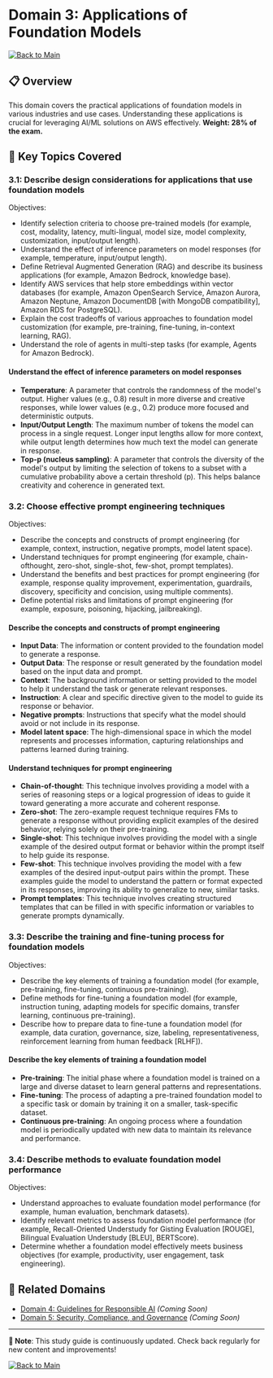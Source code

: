 # Domain 3: Applications of Foundation Models

[![Back to Main](https://img.shields.io/badge/←-Back%20to%20Main-blue?style=flat)](README.md)

## 📋 Overview
This domain covers the practical applications of foundation models in various industries and use cases. Understanding these applications is crucial for leveraging AI/ML solutions on AWS effectively. **Weight: 28% of the exam.**

## 🎯 Key Topics Covered

### 3.1: Describe design considerations for applications that use foundation models
Objectives:
- Identify selection criteria to choose pre-trained models (for example, cost,
modality, latency, multi-lingual, model size, model complexity,
customization, input/output length).
- Understand the effect of inference parameters on model responses (for
example, temperature, input/output length).
- Define Retrieval Augmented Generation (RAG) and describe its business
applications (for example, Amazon Bedrock, knowledge base).
- Identify AWS services that help store embeddings within vector databases
(for example, Amazon OpenSearch Service, Amazon Aurora, Amazon
Neptune, Amazon DocumentDB [with MongoDB compatibility], Amazon
RDS for PostgreSQL).
- Explain the cost tradeoffs of various approaches to foundation model
customization (for example, pre-training, fine-tuning, in-context learning,
RAG).
- Understand the role of agents in multi-step tasks (for example, Agents for
Amazon Bedrock).

#### Understand the effect of inference parameters on model responses
- **Temperature**: A parameter that controls the randomness of the model's output. Higher values (e.g., 0.8) result in more diverse and creative responses, while lower values (e.g., 0.2) produce more focused and deterministic outputs.
- **Input/Output Length**: The maximum number of tokens the model can process in a single request. Longer input lengths allow for more context, while output length determines how much text the model can generate in response.
- **Top-p (nucleus sampling)**: A parameter that controls the diversity of the model's output by limiting the selection of tokens to a subset with a cumulative probability above a certain threshold (p). This helps balance creativity and coherence in generated text.

### 3.2: Choose effective prompt engineering techniques
Objectives:
- Describe the concepts and constructs of prompt engineering (for example,
context, instruction, negative prompts, model latent space).
- Understand techniques for prompt engineering (for example, chain-ofthought, zero-shot, single-shot, few-shot, prompt templates).
- Understand the benefits and best practices for prompt engineering (for
example, response quality improvement, experimentation, guardrails,
discovery, specificity and concision, using multiple comments).
- Define potential risks and limitations of prompt engineering (for example,
exposure, poisoning, hijacking, jailbreaking).

#### Describe the concepts and constructs of prompt engineering
- **Input Data**: The information or content provided to the foundation model to generate a response.
- **Output Data**: The response or result generated by the foundation model based on the input data and prompt.
- **Context**: The background information or setting provided to the model to help it understand the task or generate relevant responses.
- **Instruction**: A clear and specific directive given to the model to guide its response or behavior.
- **Negative prompts**: Instructions that specify what the model should avoid or not include in its response.
- **Model latent space**: The high-dimensional space in which the model represents and processes information, capturing relationships and patterns learned during training.

#### Understand techniques for prompt engineering
- **Chain-of-thought**: This technique involves providing a model with a series of reasoning steps or a logical progression of ideas to guide it toward generating a more accurate and coherent response.
- **Zero-shot**: The zero-example request technique requires FMs to generate a response without providing explicit examples of the desired behavior, relying solely on their pre-training.
- **Single-shot**: This technique involves providing the model with a single example of the desired output format or behavior within the prompt itself to help guide its response.
- **Few-shot**: This technique involves providing the model with a few examples of the desired input-output pairs within the prompt. These examples guide the model to understand the pattern or format expected in its responses, improving its ability to generalize to new, similar tasks.
- **Prompt templates**: This technique involves creating structured templates that can be filled in with specific information or variables to generate prompts dynamically.


### 3.3: Describe the training and fine-tuning process for foundation models
Objectives:
- Describe the key elements of training a foundation model (for example,
pre-training, fine-tuning, continuous pre-training).
- Define methods for fine-tuning a foundation model (for example,
instruction tuning, adapting models for specific domains, transfer learning,
continuous pre-training).
- Describe how to prepare data to fine-tune a foundation model (for
example, data curation, governance, size, labeling, representativeness,
reinforcement learning from human feedback [RLHF]). 

#### Describe the key elements of training a foundation model 
- **Pre-training**: The initial phase where a foundation model is trained on a large and diverse dataset to learn general patterns and representations.
- **Fine-tuning**: The process of adapting a pre-trained foundation model to a specific task or domain by training it on a smaller, task-specific dataset.
- **Continuous pre-training**: An ongoing process where a foundation model is periodically updated with new data to maintain its relevance and performance.

### 3.4: Describe methods to evaluate foundation model performance
Objectives:
- Understand approaches to evaluate foundation model performance (for
example, human evaluation, benchmark datasets).
- Identify relevant metrics to assess foundation model performance (for
example, Recall-Oriented Understudy for Gisting Evaluation [ROUGE],
Bilingual Evaluation Understudy [BLEU], BERTScore).
- Determine whether a foundation model effectively meets business
objectives (for example, productivity, user engagement, task engineering). 

## 🔗 Related Domains

- [Domain 4: Guidelines for Responsible AI](domain-4-guidelines-responsible-ai.md) *(Coming Soon)*
- [Domain 5: Security, Compliance, and Governance](domain-5-security-compliance-governance.md) *(Coming Soon)*

---

**📝 Note**: This study guide is continuously updated. Check back regularly for new content and improvements!

[![Back to Main](https://img.shields.io/badge/←-Back%20to%20Main-blue?style=flat)](README.md)
